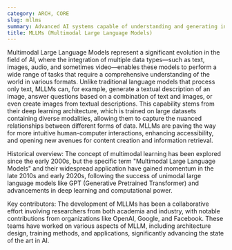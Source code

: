 ```yaml
---
category: ARCH, CORE
slug: mllms
summary: Advanced AI systems capable of understanding and generating information across different forms of data, such as text, images, and audio.
title: MLLMs (Multimodal Large Language Models)
---
```


Multimodal Large Language Models represent a significant evolution in the field of AI, where the integration of multiple data types—such as text, images, audio, and sometimes video—enables these models to perform a wide range of tasks that require a comprehensive understanding of the world in various formats. Unlike traditional language models that process only text, MLLMs can, for example, generate a textual description of an image, answer questions based on a combination of text and images, or even create images from textual descriptions. This capability stems from their deep learning architecture, which is trained on large datasets containing diverse modalities, allowing them to capture the nuanced relationships between different forms of data. MLLMs are paving the way for more intuitive human-computer interactions, enhancing accessibility, and opening new avenues for content creation and information retrieval.

Historical overview: The concept of multimodal learning has been explored since the early 2000s, but the specific term "Multimodal Large Language Models" and their widespread application have gained momentum in the late 2010s and early 2020s, following the success of unimodal large language models like GPT (Generative Pretrained Transformer) and advancements in deep learning and computational power.

Key contributors: The development of MLLMs has been a collaborative effort involving researchers from both academia and industry, with notable contributions from organizations like OpenAI, Google, and Facebook. These teams have worked on various aspects of MLLM, including architecture design, training methods, and applications, significantly advancing the state of the art in AI.